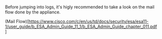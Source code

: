 Before jumping into logs, it's higly recommended to take a look on the mail flow done by the appliance.

(Mail Flow)[https://www.cisco.com/c/en/us/td/docs/security/esa/esa11-1/user_guide/b_ESA_Admin_Guide_11_1/b_ESA_Admin_Guide_chapter_011.pdf]
